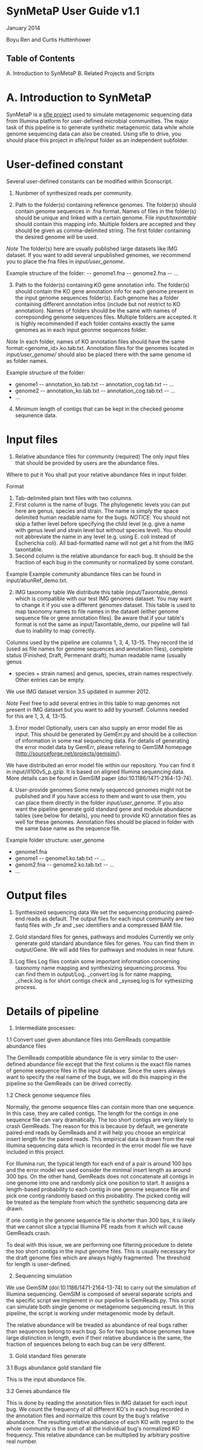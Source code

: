 SynMetaP User Guide v1.1
========================

January 2014

Boyu Ren and Curtis Huttenhower

Table of Contents
-----------------

A. Introduction to SynMetaP
B. Related Projects and Scripts

# A. Introduction to SynMetaP

SynMetaP is a [sfle project](http://huttenhower.sph.harvard.edu/sfle/output/sphinx/index.html) used to simulate metagenomic sequencing data from Illumina platform for user-defined microbial communities. The major task of this pipeline is to generate synthetic metagenomic data while whole genome sequencing data can also be created. Using sfle to drive, you should place this project in sfle/input folder as an independent subfolder.

User-defined constant
========================

Several user-defined constants can be modified within Sconscript.

1. Nunbmer of synthesized reads per community.

2. Path to the folder(s) containing reference genomes.
The folder(s) should contain genome sequences in .fna format. Names of files in
the folder(s) should be unique and linked with a certain genome. File
_input/taxontable_ should contain this mapping info. Multiple folders are accepted and they should be given as comma-delimited string. The first folder containing the desired genome will be used.

*Note* The folder(s) here are usually published large datasets like IMG
dataset. If you want to add several unpublished genomes, we recommend you to place the fna files in _input/user_genome_.

Example structure of the folder:
<Your genome sequences folder>
-- genome1.fna
-- genome2.fna
-- ...

3. Path to the folder(s) containing KO gene annotation info.
The folder(s) should contain the KO gene annotation info for each genome present
in the input genome sequences folder(s). Each genome has a folder containing
different annotation infos (include but not restrict to KO annotation). Names of folders should be the same with names of correpsonding genome sequences files. Multiple folders are accepted. It is highly recommended if each folder contains exactly the same genomes as in each input geonme sequences folder.

*Note* In each folder, names of KO annotation files should have the same format:<genome_id>.ko.tab.txt. Annotation files for the genomes located in _input/user_genome/_ should also be placed there with the same genome id as folder names.

Example structure of the folder:
 <Your gene annotation infos folder>
- genome1
-- annotation_ko.tab.txt
-- annotation_cog.tab.txt
-- ...
- genome2
-- annotation_ko.tab.txt
-- annotation_cog.tab.txt
-- ...
- ...

4. Minimum length of contigs that can be kept in the checked genome sequnence
data.

Input files
==================

1. Relative abundance files for community (required)
The only input files that should be provided by users are the abundance files.

Where to put it
You shall put your relative abundance files in input folder.

Format
1) Tab-delimited plain text files with two columns.
2) First column is the name of bugs. The phylogenetic levels you can put here
are genus, species and strain. The name is simply the space delimited human
readable name for the bugs. 
*NOTICE*: You should not skip a father level before specifying the child level 
(e.g. give a name with genus level and strain level but without species level). 
You should not abbreviate the name in any level (e.g. using E. coli instead of
Escherichia coli). All bad-formatted name will not get a hit from the IMG
taxontable.
3) Second column is the relative abundance for each bug. It should be the
fraction of each bug in the community or normalized by some constant.

Example
Example community abundance files can be found in input/abunRef_demo.txt.

2. IMG taxonomy table
We distribute this table (input/Taxontable_demo) which is compatible with our 
test IMG genomes dataset. You may want to change it if you use a different 
genomes dataset. This table is used to map taxonomy names to file names in 
the dataset (either genome sequence file or gene annotation files). Be aware 
that if your table's format is not the same as input/Taxontable_demo, our 
pipeline will fail due to inability to map correctly.

Columns used by the pipeline are columns 1, 3, 4, 13-15. They record the id
(used as file names for genome sequences and annotation files), complete
status (Finished, Draft, Permenant draft), human readable name (usually genus
+ species + strain names) and genus, species, strain names respectively. Other
entries can be empty.

We use IMG dataset version 3.5 updated in summer 2012.

*Note* Feel free to add several entries in this table to map genomes not present in IMG dataset but you want to add by yourself. Columns needed for this are 1, 3, 4, 13-15.

3. Error model
Optionally, users can also supply an error model file as input. This should be
generated by GemErr.py and should be a collection of information in some real
sequencing data. For details of generating the error model data by GemErr,
please refering to GemSIM homepage (http://sourceforge.net/projects/gemsim/).

We have distributed an error model file within our repository. You can find it
in input/ill100v5_p.gzip. It is based on aligned Illumina sequencing data. More
details can be found in GemSIM paper (doi:10.1186/1471-2164-13-74).

4. User-provide genomes
Some newly sequenced genomes might not be published and if you have access to
them and want to use them, you can place them directly in the folder
_input/user_genome_. If you also want the pipeline generate gold standard gene
and module abundacne tables (see below for details), you need to provide KO
annotation files as well for these genomes. Annotation files should be placed
in folder with the same base name as the sequence file.

Example folder structure:
user_genome
- genome1.fna
- genome1
-- genome1.ko.tab.txt
-- ...
- genom2.fna
-- genome2.ko.tab.txt
-- ...
- ...

Output files
=================

1. Synthesized sequencing data
We set the sequencing producing paired-end reads as default. The output files
for each input community are two fastq files with _fir and _sec identifiers 
and a compressed BAM file.

2. Gold standard files for genes, pathways and modules
Currently we only generate gold standard abundance files for genes. You can
find them in output/Gene. We will add files for pathways and modules in
near future.

3. Log files
Log files contain some important information concerning taxonomy name mapping
and synthesizing sequencing process. You can find them in output/Log.
_convert.log is for name mapping, _check.log is for short contigs check and
_synseq.log is for sythesizing process.

Details of pipeline
========================

1. Intermediate processes:

1.1 Convert user given abundance files into GemReads compatible abundance
files

The GemReads compatible abundance file is very similar to the user-defined
abundance file except that the first column is the exact file names of genome
sequence files in the input database. Since the users always want to specify
the real name of the bugs, we will do this mapping in the pipeline so the
GemReads can be drived correctly.

1.2 Check genome sequence files

Normally, the genome sequence files can contain more than one sequence. In
this case, they are called contigs. The length for the contigs in one sequence
file can vary dramatically. The too short contigs are very likely to crash
GemReads. The reason for this is because by default, we generate paired-end
reads by GemReads and it will help you choose an empirical insert length
for the paired reads. This empirical data is drawn from the real Illumina
sequencing data which is recorded in the error model file we have included in
this project.

For Illumina run, the typical length for each end of a pair is around 100 bps
and the error model we used consider the minimal insert length as around
300 bps. On the other hand, GemReads does not concatenate all contigs in one
genome into one and randomly pick one position to start. It assigns a
length-based probability to each contig in one genome sequence file and pick
one contig randomly based on this probability. The picked contig will be
treated as the template from which the synthetic sequencing data are drawn.

If one contig in the genome sequence file is shorter than 300 bps, it is 
likely that we cannot slice a typcial Illumina PE reads from it which will
cause GemReads crash.

To deal with this issue, we are performing one filtering procedure to delete the
too short contigs in the input genome files. This is usually necessary for the
draft genome files which are always highly fragmented. The threshold for
length is user-defined.

2. Sequencing simulation

We use GemSIM (doi:10.1186/1471-2164-13-74) to carry out the simulation of
Illumina sequencing. GemSIM is composed of several separate scripts and the
specific script we implement in our pipeline is GemReads.py. This script can
simulate both single genome or metagenome sequencing result. In this pipeline,
the script is working under metagenomic mode by default.

The relative abundance will be treaded as abundance of real bugs rather than
sequences belong to each bug. So for two bugs whose genomes have large
distinction in length, even if their relative abundance is the same, the
fraction of sequences belong to each bug can be very different.

3. Gold standard files generate

3.1 Bugs abundance gold standard file

This is the input abundance file.

3.2 Genes abundance file

This is done by reading the annotation files in IMG dataset for each input
bug. We count the frequency of all different KO's in each bug recorded in the
annotation files and normalize this count by the bug's relative abundance. The
resulting relative abundance of each KO with regard to the whole community is
the sum of all the individual bug's normalized KO frequency. This relative
abundance can be multiplied by arbitrary positive real number.
